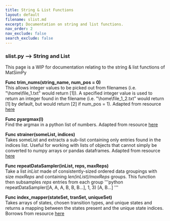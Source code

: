 ```yaml
---
title: String & List Functions
layout: default
filename: slist.md
excerpt: Documentation on string and list functions.
nav_order: 2
nav_exclude: false
search_exclude: false
---
```


### slist.py    -->    String and List

This page is a WIP for documentation relating to the string & list functions of MatSimPy

**Func trim_nums(string_name, num_pos = 0)** <br> This allows integer values to be picked out from filenames (i.e. "\home\file_1.txt" would return [1]).  A specified integer value is used to return an integer found in the filename (i.e.  "\home\file_1_2.txt" would return [1] by default, but would return [2] if num_pos = 1).  Adapted from resource [here](https://stackoverflow.com/questions/14008440/how-to-extract-numbers-from-filename-in-python)

**Func pyargmax(l)** <br> Find the argmax in a python list of numbers.  Adapted from resource [here](https://towardsdatascience.com/there-is-no-argmax-function-for-python-list-cd0659b05e49)

**Func strainer(someList, indices)** <br> Takes someList and extracts a sub-list containing only entries found in the indices list. Useful for working with lists of objects that cannot simply be converted to numpy arrays or pandas dataframes.  Adapted from resource [here](https://stackoverflow.com/questions/497426/deleting-multiple-elements-from-a-list)

**Func repeatDataSampler(inList, reps, maxReps)** <br> Take a list *inList* made of consistently-sized ordered data groupings with size *maxReps* and containing *len(inList)/maxReps* groups. This function then subsamples *reps* entries from each group
'''python
repeatDataSampler([A, A, A, B, B, B...], 1, 3)
[A, B...]
'''

**Func index_mapper(stateSet, tranSet, uniqueSet)** <br> Takes arrays of states, chosen transition types, and unique states and returns a mapping between the states present and the unique state indices. Borrows from resource [here](https://stackoverflow.com/questions/18927475/numpy-array-get-row-index-searching-by-a-row)
</dl>
